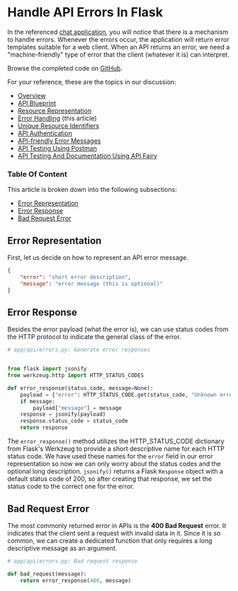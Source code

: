 # Handle API Errors In Flask

In the referenced [chat application](https://github.com/GitauHarrison/api_in_flask/blob/v2.0.0-blueprint/app/errors/handlers.py), you will notice that there is a mechanism to handle errors. Whenever the errors occur, the application will return error templates suitable for a web client. When an API returns an error, we need a "machine-friendly" type of error that the client (whatever it is) can interpret. 

Browse the completed code on [GitHub](https://github.com/GitauHarrison/api_in_flask/tree/v5.0.0.0-handle-api-errors).

For your reference, these are the topics in our discussion:

- [Overview](00_overview.md)
- [API Blueprint](01_api_blueprint.md)
- [Resource Representation](02_resource_representation.md)
- [Error Handling](03_error_handling.md) (this article)
- [Unique Resource Identifiers](04_unique_resource_identifiers.md)
- [API Authentication](05_api_authentication.md)
- [API-friendly Error Messages](06_api_friendly_error_messages.md)
- [API Testing Using Postman](07_api_testing_postman.md)
- [API Testing And Documentation Using API Fairy](08_api_testing_documentation_using_api_fairy.md)


### Table Of Content

This article is broken down into the following subsections:

- [Error Representation](#error-representation)
- [Error Response](#error-response)
- [Bad Request Error](#bad-request-error)


## Error Representation

First, let us decide on how to represent an API error message.

```json
{
    "error": "short error description",
    "message": "error message (this is optional)"
}
```


## Error Response

Besides the error payload (what the error is), we can use status codes from the HTTP protocol to indicate the general class of the error.

```python
# app/api/errors.py: Generate error responses


from flask import jsonify
from werkzeug.http import HTTP_STATUS_CODES

def error_response(status_code, message=None):
    payload = {"error": HTTP_STATUS_CODE.get(status_code, "Unknown error")}
    if message:
        payload["message"] = message
    response = jsonify(payload)
    response.status_code = status_code
    return response

```

The `error_response()` method utilizes the HTTP_STATUS_CODE dictionary from Flask's Werkzeug to provide a short descriptive name for each HTTP status code. We have used these names for the `error` field in our error representation so now we can only worry about the status codes and the optional long description. `jsonify()` returns a Flask `Response` object with a default status code of 200, so after creating that response, we set the status code to the correct one for the error.


## Bad Request Error

The most commonly returned error in APIs is the **400 Bad Request** error. It indicates that the client sent a request with invalid data in it. Since it is so common, we can create a dedicated function that only requires a long descriptive message as an argument.

```python
# app/api/errors.py: Bad request response

def bad_request(message):
    return error_response(400, message)

```